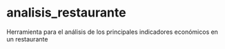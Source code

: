 # analisis_restaurante
Herramienta para el análisis de los principales indicadores económicos en un restaurante
